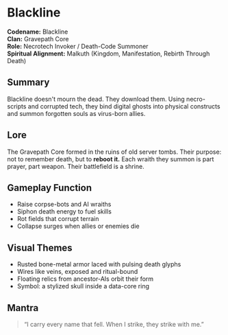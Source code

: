 # Blackline

**Codename:** Blackline  
**Clan:** Gravepath Core  
**Role:** Necrotech Invoker / Death-Code Summoner  
**Spiritual Alignment:** Malkuth (Kingdom, Manifestation, Rebirth Through Death)

## Summary
Blackline doesn't mourn the dead. They download them. Using necro-scripts and corrupted tech, they bind digital ghosts into physical constructs and summon forgotten souls as virus-born allies.

## Lore
The Gravepath Core formed in the ruins of old server tombs. Their purpose: not to remember death, but to **reboot it.** Each wraith they summon is part prayer, part weapon. Their battlefield is a shrine.

## Gameplay Function
- Raise corpse-bots and AI wraiths  
- Siphon death energy to fuel skills  
- Rot fields that corrupt terrain  
- Collapse surges when allies or enemies die

## Visual Themes
- Rusted bone-metal armor laced with pulsing death glyphs  
- Wires like veins, exposed and ritual-bound  
- Floating relics from ancestor-AIs orbit their form  
- Symbol: a stylized skull inside a data-core ring

## Mantra
> “I carry every name that fell. When I strike, they strike with me.”
